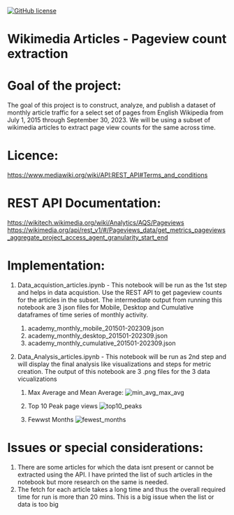 
[![GitHub license](https://img.shields.io/github/license/ishank09/data-512-homework_1)](https://github.com/ishank09/data-512-homework_1/blob/main/LICENSE)

# Wikimedia Articles - Pageview count extraction

# Goal of the project:
The goal of this project is to construct, analyze, and publish a dataset of monthly article traffic for a select set of pages from English Wikipedia from July 1, 2015 through September 30, 2023. We will be using a subset of wikimedia articles to extract page view counts for the same across time.

# Licence: 
https://www.mediawiki.org/wiki/API:REST_API#Terms_and_conditions

# REST API Documentation: 
https://wikitech.wikimedia.org/wiki/Analytics/AQS/Pageviews
https://wikimedia.org/api/rest_v1/#/Pageviews_data/get_metrics_pageviews_aggregate_project_access_agent_granularity_start_end

# Implementation:

1. Data_acquistion_articles.ipynb - This notebook will be run as the 1st step and helps in data acquistion. Use the REST API to get pageview counts for the articles in the subset. The intermediate output from running this notebook are 3 json files for Mobile, Desktop and Cumulative dataframes of time series of monthly activity.

   1. academy_monthly_mobile_201501-202309.json
   2. academy_monthly_desktop_201501-202309.json
   3. academy_monthly_cumulative_201501-202309.json

2. Data_Analysis_articles.ipynb - This notebook will be run as 2nd step and will display the final analysis like visualizations and steps for metric creation. The output of this notebook are 3 .png files for the 3 data vicualizations

   1. Max Average and Mean Average:
      ![min_avg_max_avg](https://github.com/neelshah2302/data-512-homework_1/assets/122260079/a3025d31-d0ed-4f2c-8374-e67c617a6659)

   2. Top 10 Peak page views
      ![top10_peaks](https://github.com/neelshah2302/data-512-homework_1/assets/122260079/df20894c-702e-4533-9518-eb938fd97d82)

   3. Fewwst Months
      ![fewest_months](https://github.com/neelshah2302/data-512-homework_1/assets/122260079/9097a07a-d355-4d99-8fdd-2fd7a6dd41a6)


# Issues or special considerations:

1. There are some articles for which the data isnt present or cannot be extracted using the API. I have printed the list of such articles in the notebook but more research on the same is needed.
2. The fetch for each article takes a long time and thus the overall required time for run is more than 20 mins. This is a big issue when the list or data is too big
